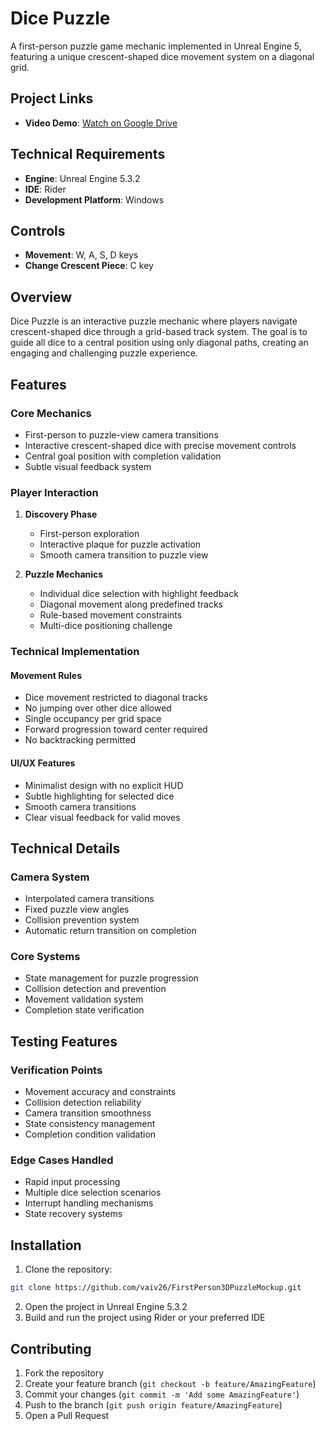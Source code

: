 # Dice Puzzle

A first-person puzzle game mechanic implemented in Unreal Engine 5, featuring a unique crescent-shaped dice movement system on a diagonal grid.

## Project Links
* **Video Demo**: [Watch on Google Drive](https://drive.google.com/file/d/1XMa1J4lRCqCPgQKKU0o3r0ZvLztleqpf/view?usp=sharing)

## Technical Requirements
* **Engine**: Unreal Engine 5.3.2
* **IDE**: Rider
* **Development Platform**: Windows

## Controls
* **Movement**: W, A, S, D keys
* **Change Crescent Piece**: C key

## Overview

Dice Puzzle is an interactive puzzle mechanic where players navigate crescent-shaped dice through a grid-based track system. The goal is to guide all dice to a central position using only diagonal paths, creating an engaging and challenging puzzle experience.

## Features

### Core Mechanics
- First-person to puzzle-view camera transitions
- Interactive crescent-shaped dice with precise movement controls
- Central goal position with completion validation
- Subtle visual feedback system

### Player Interaction
1. **Discovery Phase**
   - First-person exploration
   - Interactive plaque for puzzle activation
   - Smooth camera transition to puzzle view

2. **Puzzle Mechanics**
   - Individual dice selection with highlight feedback
   - Diagonal movement along predefined tracks
   - Rule-based movement constraints
   - Multi-dice positioning challenge

### Technical Implementation

#### Movement Rules
- Dice movement restricted to diagonal tracks
- No jumping over other dice allowed
- Single occupancy per grid space
- Forward progression toward center required
- No backtracking permitted

#### UI/UX Features
- Minimalist design with no explicit HUD
- Subtle highlighting for selected dice
- Smooth camera transitions
- Clear visual feedback for valid moves

## Technical Details

### Camera System
- Interpolated camera transitions
- Fixed puzzle view angles
- Collision prevention system
- Automatic return transition on completion

### Core Systems
- State management for puzzle progression
- Collision detection and prevention
- Movement validation system
- Completion state verification

## Testing Features

### Verification Points
- Movement accuracy and constraints
- Collision detection reliability
- Camera transition smoothness
- State consistency management
- Completion condition validation

### Edge Cases Handled
- Rapid input processing
- Multiple dice selection scenarios
- Interrupt handling mechanisms
- State recovery systems

## Installation

1. Clone the repository:
```bash
git clone https://github.com/vaiv26/FirstPerson3DPuzzleMockup.git
```
2. Open the project in Unreal Engine 5.3.2
3. Build and run the project using Rider or your preferred IDE

## Contributing

1. Fork the repository
2. Create your feature branch (`git checkout -b feature/AmazingFeature`)
3. Commit your changes (`git commit -m 'Add some AmazingFeature'`)
4. Push to the branch (`git push origin feature/AmazingFeature`)
5. Open a Pull Request

